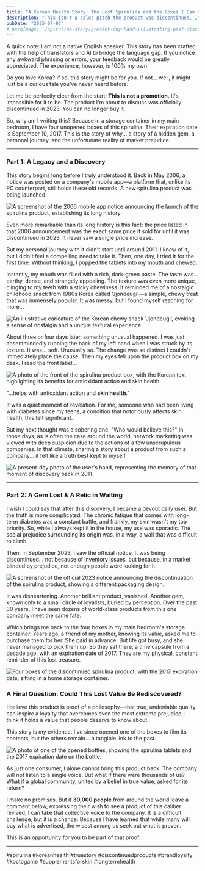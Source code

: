 ```yaml
---
title: "A Korean Health Story: The Lost Spirulina and the Boxes I Can't Throw Away"
description: "This isn't a sales pitch—the product was discontinued. It's a true story about a remarkable Korean spirulina, a personal discovery, and why I still keep four boxes of it, 8 years past their expiration date."
pubDate: "2025-07-07"
# heroImage: '/spirulina-story/present-day-hand-illustrating-past-discovery.jpg'
---
```


A quick note: I am not a native English speaker. This story has been crafted with the help of translators and AI to bridge the language gap. If you notice any awkward phrasing or errors, your feedback would be greatly appreciated. The experience, however, is 100% my own.

Do you love Korea? If so, this story might be for you. If not... well, it might just be a curious tale you've never heard before.

Let me be perfectly clear from the start: **This is not a promotion.** It's impossible for it to be. The product I'm about to discuss was officially discontinued in 2023. You can no longer buy it.

So, why am I writing this? Because in a storage container in my main bedroom, I have four unopened boxes of this spirulina. Their expiration date is September 10, 2017. This is the story of why... a story of a hidden gem, a personal journey, and the unfortunate reality of market prejudice.

***

### Part 1: A Legacy and a Discovery

This story begins long before I truly understood it. Back in May 2006, a notice was posted on a company's mobile app—a platform that, unlike its PC counterpart, still holds these old records. A new spirulina product was being launched.

![A screenshot of the 2006 mobile app notice announcing the launch of the spirulina product, establishing its long history.](/spirulina-story/spirulina-2006-launch-announcement.jpg "The 2006 announcement that started it all.")

Even more remarkable than its long history is this fact: the price listed in that 2006 announcement was the exact same price it sold for until it was discontinued in 2023. It never saw a single price increase.

But my personal journey with it didn't start until around 2011. I knew of it, but I didn't feel a compelling need to take it. Then, one day, I tried it for the first time. Without thinking, I popped the tablets into my mouth and chewed.

Instantly, my mouth was filled with a rich, dark-green paste. The taste was... earthy, dense, and strangely appealing. The texture was even more unique, clinging to my teeth with a sticky chewiness. It reminded me of a nostalgic childhood snack from 1980s Korea called 'Jjondeugi'—a simple, chewy treat that was immensely popular. It was messy, but I found myself reaching for more...

![An illustrative caricature of the Korean chewy snack 'Jjondeugi', evoking a sense of nostalgia and a unique textural experience.](/spirulina-story/korean-chewy-snack-jjondeugi.jpg "The unique texture was reminiscent of a nostalgic Korean snack, Jjondeugi.")

About three or four days later, something unusual happened. I was just absentmindedly rubbing the back of my left hand when I was struck by its texture. It was... soft. Unusually so. The change was so distinct I couldn't immediately place the cause. Then my eyes fell upon the product box on my desk. I read the front label...

![A photo of the front of the spirulina product box, with the Korean text highlighting its benefits for antioxidant action and skin health.](/spirulina-story/spirulina-product-face-showing-benefits.jpg "The text on the box pointed to a benefit I was now feeling: 'Helps with skin health.'")

"...helps with antioxidant action and **skin health**."

It was a quiet moment of revelation. For me, someone who had been living with diabetes since my teens, a condition that notoriously affects skin health, this felt significant.

But my next thought was a sobering one. "Who would believe this?" In those days, as is often the case around the world, network marketing was viewed with deep suspicion due to the actions of a few unscrupulous companies. In that climate, sharing a story about a product from such a company... it felt like a truth best kept to myself.

![A present-day photo of the user's hand, representing the memory of that moment of discovery back in 2011.](/spirulina-story/present-day-hand-illustrating-past-discovery.jpg "This is my hand today, but it illustrates the very spot where I first felt that surprising softness back in 2011.")

***

### Part 2: A Gem Lost & A Relic in Waiting

I wish I could say that after this discovery, I became a devout daily user. But the truth is more complicated. The chronic fatigue that comes with long-term diabetes was a constant battle, and frankly, my skin wasn't my top priority. So, while I always kept it in the house, my use was sporadic. The social prejudice surrounding its origin was, in a way, a wall that was difficult to climb.

Then, in September 2023, I saw the official notice. It was being discontinued... not because of inventory issues, but because, in a market blinded by prejudice, not enough people were looking for it.

![A screenshot of the official 2023 notice announcing the discontinuation of the spirulina product, showing a different packaging design.](/spirulina-story/official-discontinuation-notice-2023-with-new-packaging.jpg "The End of an Era: The 2023 discontinuation notice. The packaging had changed, but the quality never did.")

It was disheartening. Another brilliant product, vanished. Another gem, known only to a small circle of loyalists, buried by perception. Over the past 30 years, I have seen dozens of world-class products from this one company meet the same fate.

Which brings me back to the four boxes in my main bedroom's storage container. Years ago, a friend of my mother, knowing its value, asked me to purchase them for her. She paid in advance. But life got busy, and she never managed to pick them up. So they sat there, a time capsule from a decade ago, with an expiration date of 2017. They are my physical, constant reminder of this lost treasure.

![Four boxes of the discontinued spirulina product, with the 2017 expiration date, sitting in a home storage container.](/spirulina-story/four-boxes-of-spirulina-with-2017-expiration-date.jpg "The four boxes, a time capsule of lost value, resting in my storage.")

### A Final Question: Could This Lost Value Be Rediscovered?

I believe this product is proof of a philosophy—that true, undeniable quality can inspire a loyalty that overcomes even the most extreme prejudice. I think it holds a value that people deserve to know about.

This story is my evidence. I've since opened one of the boxes to film its contents, but the others remain... a tangible link to the past.

![A photo of one of the opened bottles, showing the spirulina tablets and the 2017 expiration date on the bottle.](/spirulina-story/unboxed-spirulina-tablets-with-2017-date.jpg "Proof from the past: the tablets and the 2017 date, nearly a decade later.")

As just one consumer, I alone cannot bring this product back. The company will not listen to a single voice. But what if there were thousands of us? What if a global community, united by a belief in true value, asked for its return?

I make no promises. But if **30,000 people** from around the world leave a comment below, expressing their wish to see a product of this caliber revived, I can take that collective voice to the company. It is a difficult challenge, but it is a chance. Because I have learned that while many will buy what is advertised, the wisest among us seek out what is proven.

This is an opportunity for you to be part of that proof.

***
#spirulina #koreanhealth #truestory #discontinuedproducts #brandloyalty #koctogame #supplementsforskin #longtermhealth